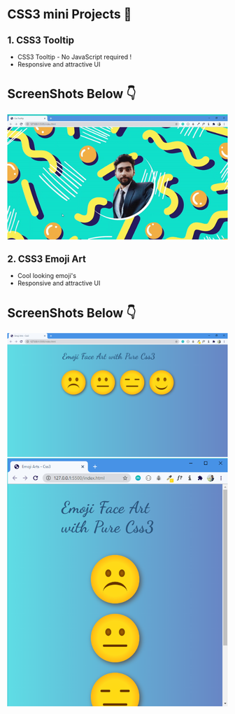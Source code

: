 # CSS3 mini Projects 🌱

## 1. CSS3 Tooltip
- CSS3 Tooltip - No JavaScript required !
- Responsive and attractive UI

# ScreenShots Below 👇

![Screenshot-1](https://github.com/deathook007/CSS3-Mini-Projects/blob/main/CSS3%20Tooltip/Images/Tooltip.gif)

## 2. CSS3 Emoji Art
- Cool looking emoji's
- Responsive and attractive UI

# ScreenShots Below 👇

![Screenshot-1](https://github.com/deathook007/CSS3-Mini-Projects/blob/main/CSS3%20Emoji%20Art/Emoji%20Arts.png)
![Screenshot-1](https://github.com/deathook007/CSS3-Mini-Projects/blob/main/CSS3%20Emoji%20Art/Emoji%20Arts%20-%20Responsibe.png)
